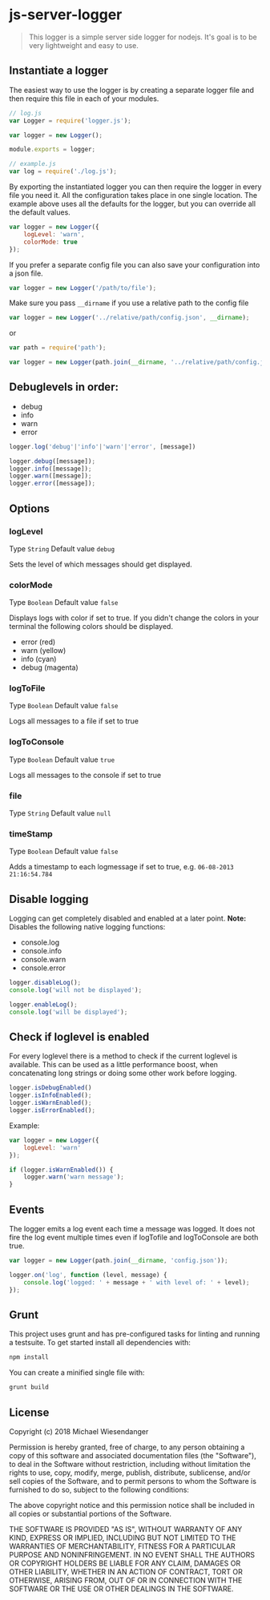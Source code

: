 # js-server-logger

> This logger is a simple server side logger for nodejs. It's goal is to be very lightweight and easy to use.

## Instantiate a logger

The easiest way to use the logger is by creating a separate logger file and then require this file in each of your modules.

```js
// log.js
var Logger = require('logger.js');

var logger = new Logger();

module.exports = logger;
```

```js
// example.js
var log = require('./log.js');
```

By exporting the instantiated logger you can then require the logger in every file you need it.
All the configuration takes place in one single location. The example above uses all the defaults for the logger, but you can override all the default values.

```js
var logger = new Logger({
    logLevel: 'warn',
    colorMode: true
});
```

If you prefer a separate config file you can also save your configuration into a json file.

```js
var logger = new Logger('/path/to/file');
```

Make sure you pass `__dirname` if you use a relative path to the config file

```js
var logger = new Logger('../relative/path/config.json', __dirname);
```
or

```js
var path = require('path');

var logger = new Logger(path.join(__dirname, '../relative/path/config.json'));
```


## Debuglevels in order:

- debug
- info
- warn
- error

```js
logger.log('debug'|'info'|'warn'|'error', [message])

logger.debug([message]);
logger.info([message]);
logger.warn([message]);
logger.error([message]);
```

## Options

### logLevel
Type `String` Default value `debug`

Sets the level of which messages should get displayed.


### colorMode
Type `Boolean` Default value `false`

Displays logs with color if set to true. If you didn't change the colors in your terminal the following colors should be displayed.

- error (red)
- warn (yellow)
- info (cyan)
- debug (magenta)

### logToFile
Type `Boolean` Default value `false`

Logs all messages to a file if set to true

### logToConsole
Type `Boolean` Default value `true`

Logs all messages to the console if set to true

### file
Type `String` Default value `null`

### timeStamp
Type `Boolean` Default value `false`

Adds a timestamp to each logmessage if set to true, e.g. `06-08-2013 21:16:54.784`

## Disable logging

Logging can get completely disabled and enabled at a later point.
**Note:** Disables the following native logging functions:

- console.log
- console.info
- console.warn
- console.error

```js
logger.disableLog();
console.log('will not be displayed');

logger.enableLog();
console.log('will be displayed');
```

## Check if loglevel is enabled

For every loglevel there is a method to check if the current loglevel is available. This can be used as a little performance boost,
when concatenating long strings or doing some other work before logging.

```js
logger.isDebugEnabled()
logger.isInfoEnabled();
logger.isWarnEnabled();
logger.isErrorEnabled();
```
Example:

```js
var logger = new Logger({
    logLevel: 'warn'
});

if (logger.isWarnEnabled()) {
    logger.warn('warn message');
}
```

## Events

The logger emits a log event each time a message was logged. It does not fire the log event multiple times even if logTofile and logToConsole are both true.

```js
var logger = new Logger(path.join(__dirname, 'config.json'));

logger.on('log', function (level, message) {
    console.log('logged: ' + message + ' with level of: ' + level);
});
```

## Grunt
This project uses grunt and has pre-configured tasks for linting and running a testsuite. To get started install all dependencies with:

```js
npm install
```

You can create a minified single file with:

```js
grunt build
```

## License

Copyright (c) 2018 Michael Wiesendanger

Permission is hereby granted, free of charge, to any person obtaining
a copy of this software and associated documentation files (the
"Software"), to deal in the Software without restriction, including
without limitation the rights to use, copy, modify, merge, publish,
distribute, sublicense, and/or sell copies of the Software, and to
permit persons to whom the Software is furnished to do so, subject to
the following conditions:

The above copyright notice and this permission notice shall be
included in all copies or substantial portions of the Software.

THE SOFTWARE IS PROVIDED "AS IS", WITHOUT WARRANTY OF ANY KIND,
EXPRESS OR IMPLIED, INCLUDING BUT NOT LIMITED TO THE WARRANTIES OF
MERCHANTABILITY, FITNESS FOR A PARTICULAR PURPOSE AND
NONINFRINGEMENT. IN NO EVENT SHALL THE AUTHORS OR COPYRIGHT HOLDERS BE
LIABLE FOR ANY CLAIM, DAMAGES OR OTHER LIABILITY, WHETHER IN AN ACTION
OF CONTRACT, TORT OR OTHERWISE, ARISING FROM, OUT OF OR IN CONNECTION
WITH THE SOFTWARE OR THE USE OR OTHER DEALINGS IN THE SOFTWARE.
